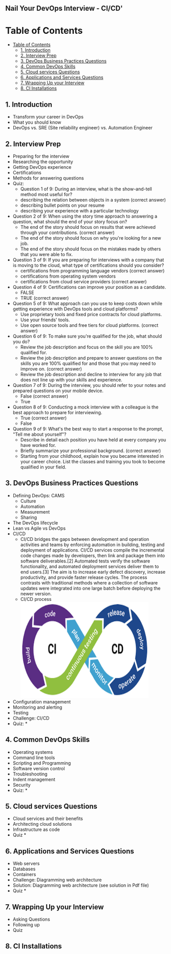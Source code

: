 ## Nail Your DevOps Interview - CI/CD'

# Table of Contents
- [Table of Contents](#table-of-contents)
  - [1. Introduction ](#1-introduction-)
  - [2. Interview Prep ](#2-interview-prep-)
  - [3. DevOps Business Practices Questions ](#3-devops-business-practices-questions-)
  - [4. Common DevOps Skills ](#4-common-devops-skills-)
  - [5. Cloud services Questions ](#5-cloud-services-questions-)
  - [6. Applications and Services Questions ](#6-applications-and-services-questions-)
  - [7. Wrapping Up your Interview ](#7-wrapping-up-your-interview-)
  - [8. CI Installations ](#8-ci-installations-)


## 1. Introduction <a name="1"></a>
* Transform your career in DevOps
* What you should know
* DevOps vs. SRE (Site reliability engineer) vs. Automation Engineer
## 2. Interview Prep <a name="2"></a>
* Preparing for the interview
* Researching the opportunity
* Getting DevOps experience
* Certifications
* Methods for answering questions
* Quiz:
  * Question 1 of 9: During an interview, what is the show-and-tell method most useful for?
  * describing the relation between objects in a system (correct answer)
  * describing bullet points on your resume
  * describing your experience with a particular technology
* Question 2 of 9: When using the story time approach to answering a question, what should the end of your story focus on?
  * The end of the story should focus on results that were achieved through your contributions. (correct answer)
  * The end of the story should focus on why you're looking for a new job.
  * The end of the story should focus on the mistakes made by others that you were able to fix.
* Question 3 of 9: If you are preparing for interviews with a company that is moving to the cloud, what type of certifications should you consider?
  * certifications from programming language vendors (correct answer)
  * certifications from operating system vendors
  * certifications from cloud service providers (correct answer)
* Question 4 of 9: Certifications can improve your position as a candidate.
  * FALSE
  * TRUE (correct answer)
* Question 5 of 9: What approach can you use to keep costs down while getting experience with DevOps tools and cloud platforms?
  * Use proprietary tools and fixed price contracts for cloud platforms.
  * Use your friends' tools.
  * Use open source tools and free tiers for cloud platforms. (correct answer)
* Question 6 of 9: To make sure you're qualified for the job, what should you do?
  * Review the job description and focus on the skill you are 100% qualified for.
  * Review the job description and prepare to answer questions on the skills you are 100% qualified for and those that you may need to improve on. (correct answer)
  * Review the job description and decline to interview for any job that does not line up with your skills and experience.
* Question 7 of 9: During the interview, you should refer to your notes and prepared questions on your mobile device.
  * False (correct answer)
  * True
* Question 8 of 9: Conducting a mock interview with a colleague is the best approach to prepare for interviewing.
  * True (correct answer)
  * False
* Question 9 of 9: What's the best way to start a response to the prompt, "Tell me about yourself"?
  * Describe in detail each position you have held at every company you have worked for.
  * Briefly summarize your professional background. (correct answer)
  * Starting from your childhood, explain how you became interested in your career choice. List the classes and training you took to become qualified in your field.

## 3. DevOps Business Practices Questions <a name="3"></a>
* Defining DevOps: CAMS
  * Culture
  * Automation
  * Measurement 
  * Sharing
* The DevOps lifecycle
* Lean vs Agile vs DevOps
* CI/CD
  * CI/CD bridges the gaps between development and operation activities and teams by enforcing automation in building, testing and deployment of applications. CI/CD services compile the incremental code changes made by developers, then link and package them into software deliverables.[2] Automated tests verify the software functionality, and automated deployment services deliver them to end users.[3] The aim is to increase early defect discovery, increase productivity, and provide faster release cycles. The process contrasts with traditional methods where a collection of software updates were integrated into one large batch before deploying the newer version.
  * CI/CD process <img src="CICD.png" width="400" height="300" />
* Configuration management
* Monitoring and alerting
* Testing
* Challenge: CI/CD
* Quiz:
  * 
## 4. Common DevOps Skills <a name="4"></a>
* Operating systems
* Command line tools
* Scripting and Programming
* Software version control
* Troubleshooting
* Indent management
* Security
* Quiz:
  * 
## 5. Cloud services Questions <a name="5"></a>
* Cloud services and their benefits
* Architecting cloud solutions
* Infrastructure as code
* Quiz
  * 
## 6. Applications and Services Questions <a name="6"></a>
* Web servers
* Databases
* Containers
* Challenge: Diagramming web architecture
* Solution: Diagramming web architecture (see solution in Pdf file)
* Quiz
  * 
## 7. Wrapping Up your Interview <a name="7"></a>
* Asking Questions
* Following up
* Quiz


## 8. CI Installations <a name="8"></a>